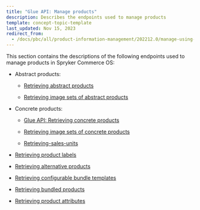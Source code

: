```yaml
---
title: "Glue API: Manage products"
description: Describes the endpoints used to manage products
template: concept-topic-template
last_updated: Nov 15, 2023
redirect_from:
  - /docs/pbc/all/product-information-management/202212.0/manage-using-glue-api/glue-api-manage-products.html
---
```


This section contains the descriptions of the following endpoints used to manage products in Spryker Commerce OS:  
* Abstract products:

  * [Retrieving abstract products](/docs/pbc/all/product-information-management/{{page.version}}/base-shop/manage-using-glue-api/abstract-products/glue-api-retrieve-abstract-products.html)

  * [Retrieving image sets of abstract products](/docs/pbc/all/product-information-management/{{page.version}}/base-shop/manage-using-glue-api/abstract-products/glue-api-retrieve-image-sets-of-abstract-products.html)

* Concrete products:

  * [Glue API: Retrieving concrete products](/docs/pbc/all/product-information-management/{{page.version}}/base-shop/manage-using-glue-api/concrete-products/glue-api-retrieve-concrete-products.html)

  * [Retrieving image sets of concrete products](/docs/pbc/all/product-information-management/{{page.version}}/base-shop/manage-using-glue-api/concrete-products/glue-api-retrieve-image-sets-of-concrete-products.html)

  * [Retrieving-sales-units](/docs/pbc/all/product-information-management/{{page.version}}/base-shop/manage-using-glue-api/concrete-products/glue-api-retrieve-sales-units.html)


* [Retrieving product labels](/docs/pbc/all/product-information-management/{{page.version}}/base-shop/manage-using-glue-api/glue-api-retrieve-product-labels.html)

* [Retrieving alternative products](/docs/pbc/all/product-information-management/{{page.version}}/base-shop/manage-using-glue-api/glue-api-retrieve-alternative-products.html)
* [Retrieving configurable bundle templates](/docs/pbc/all/product-information-management/{{page.version}}/base-shop/manage-using-glue-api/glue-api-retrieve-configurable-bundle-templates.html)
* [Retrieving bundled products](/docs/pbc/all/product-information-management/{{page.version}}/base-shop/manage-using-glue-api/glue-api-retrieve-bundled-products.html)
* [Retrieving product attributes](/docs/pbc/all/product-information-management/{{page.version}}/base-shop/manage-using-glue-api/glue-api-retrieve-product-attributes.html)
